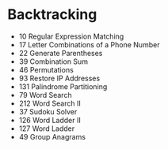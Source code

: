 # Backtracking
* 10 Regular Expression Matching
* 17 Letter Combinations of a Phone Number
* 22 Generate Parentheses
* 39 Combination Sum
* 46 Permutations
* 93 Restore IP Addresses
* 131 Palindrome Partitioning
* 79 Word Search
* 212 Word Search II
* 37 Sudoku Solver
* 126 Word Ladder II
* 127 Word Ladder
* 49 Group Anagrams
